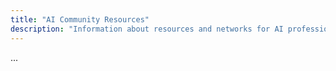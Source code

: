 ```yaml
---
title: "AI Community Resources"
description: "Information about resources and networks for AI professionals."
---
```


...